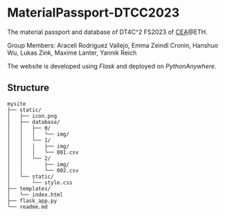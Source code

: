 # MaterialPassport-DTCC2023
The material passport and database of  DT4C^2 FS2023 of [CEA](https://cea.ibi.ethz.ch/)@ETH.  

Group Members: Araceli Rodriguez Vallejo, Emma Zeindl Cronin, Hanshuo Wu, Lukas Zink, Maxime Lanter, Yannik Reich 

The website is developed using *Flask* and deployed on *PythonAnywhere*.  

## Structure  
    mysite
    ├── static/
    │   ├── icon.png
    │   ├── database/
    │   │   ├── 0/
    │   │   │   └── img/
    │   │   └── 1/
    │   │   │   ├── img/
    │   │   │   └── 001.csv
    │   │   └── 2/
    │   │       ├── img/
    │   │       └── 002.csv
    │   └── static/
    │       └── style.css
    ├── templates/
    │   └── index.html
    ├── flask_app.py
    └── readme.md
